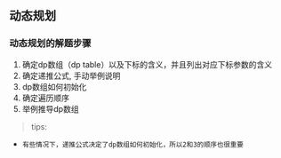 ## 动态规划


### 动态规划的解题步骤
1. 确定dp数组（dp table）以及下标的含义，并且列出对应下标参数的含义
2. 确定递推公式, 手动举例说明
3. dp数组如何初始化
4. 确定遍历顺序
5. 举例推导dp数组

>tips:
+ `有些情况下，递推公式决定了dp数组如何初始化，所以2和3的顺序也很重要`